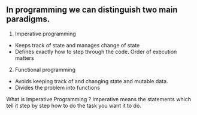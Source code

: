 ## In programming we can distinguish two main paradigms.

 1. Imperative programming
 - Keeps track of state and manages change of state
 - Defines exactly how to step through the code. Order of execution matters

 2. Functional programming
-   Avoids keeping track of and changing state and mutable data.
-   Divides the problem into functions


What is Imperative Programming ?
Imperative means the statements which tell it step by step how to do the task you want it to do.

<!--stackedit_data:
eyJoaXN0b3J5IjpbMTM3NDg4MzI0MCw5MDcxMjc2NzMsLTIwOD
g3NDY2MTIsMjAzOTYzNTYyLDEzNjY2MTczMiw3MTU1ODk5MTks
LTIwOTM5MDQzNjQsMTUyODc0MTQ3OCwtNTY1MDE0OTk5LC00NT
k5NDY3MzgsMTMxNjM1NDE1NiwyMDkyNjYxNTU5LC03MTA1Mjg3
MCwtNzEwNTI4NzAsLTE3NDYyNTgzMTMsLTEwMzQzNTY1MTcsMT
QyODk5NzcyOCwtNjU0MjExNjEwLDY0NTExOTg4MywtODU5NTQ0
NDE5XX0=
-->